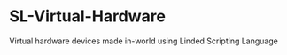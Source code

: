 SL-Virtual-Hardware
===================

Virtual hardware devices made in-world using Linded Scripting Language
